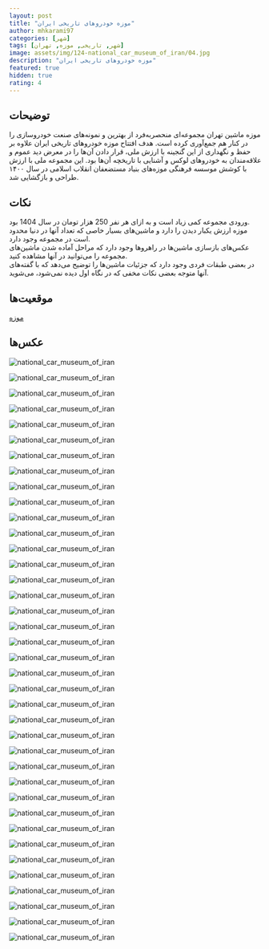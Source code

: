 ```yaml
---
layout: post
title: "موزه خودروهای تاریخی ایران"
author: mhkarami97
categories: [شهر]
tags: [شهر, تاریخی, موزه, تهران]
image: assets/img/124-national_car_museum_of_iran/04.jpg
description: "موزه خودروهای تاریخی ایران"
featured: true
hidden: true
rating: 4
---
```


## توضیحات
موزه ماشین تهران مجموعه‌ای منحصربه‌فرد از بهترین‌ و نمونه‌های صنعت خودروسازی را در کنار هم جمع‌آوری کرده است. هدف افتتاح موزه خودروهای تاریخی ایران علاوه بر حفظ و نگهداری از این گنجینه با ارزش ملی، قرار دادن آن‌ها را در معرض دید عموم و علاقه‌مندان به خودروهای لوکس و آشنایی با تاریخچه آن‌ها بود. این مجموعه ملی با ارزش با کوشش موسسه فرهنگی موزه‌های بنیاد مستضعفان انقلاب اسلامی در سال ۱۴۰۰ طراحی و بازگشایی شد.

## نکات
ورودی مجموعه کمی زیاد است و به ازای هر نفر 250 هزار تومان در سال 1404 بود.  
موزه ارزش یکبار دیدن را دارد و ماشین‌های بسیار خاصی که تعداد آنها در دنیا محدود است در مجموعه وجود دارد.  
عکس‌های بازسازی ماشین‌ها در راهروها وجود دارد که مراحل آماده شدن ماشین‌های مجموعه را می‌توانید در آنها مشاهده کنید.  
در بعضی طبقات فردی وجود دارد که جزئیات ماشین‌ها را توضیح می‌دهد که با گفته‌های آنها متوجه بعضی نکات مخفی که در نگاه اول دیده نمی‌شود، می‌شوید.  

## موقعیت‌ها
[موزه](https://www.google.com/maps/place/National+Car+Museum+of+Iran/@35.7147115,51.2220699,17z/data=!4m14!1m7!3m6!1s0x3f8dfb1dfd582781:0x636a052b357d3675!2sNational+Car+Museum+of+Iran!8m2!3d35.7147115!4d51.2220699!16zL20vMDk5bDd6!3m5!1s0x3f8dfb1dfd582781:0x636a052b357d3675!8m2!3d35.7147115!4d51.2220699!16zL20vMDk5bDd6?entry=ttu&g_ep=EgoyMDI1MDMzMS4wIKXMDSoASAFQAw%3D%3D)  

## عکس‌ها

![national_car_museum_of_iran](/assets/img/124-national_car_museum_of_iran/01.jpg)  
  
![national_car_museum_of_iran](/assets/img/124-national_car_museum_of_iran/02.jpg)  
  
![national_car_museum_of_iran](/assets/img/124-national_car_museum_of_iran/03.jpg)  
  
![national_car_museum_of_iran](/assets/img/124-national_car_museum_of_iran/04.jpg)  
  
![national_car_museum_of_iran](/assets/img/124-national_car_museum_of_iran/05.jpg)  
  
![national_car_museum_of_iran](/assets/img/124-national_car_museum_of_iran/06.jpg)  
  
![national_car_museum_of_iran](/assets/img/124-national_car_museum_of_iran/07.jpg)  
  
![national_car_museum_of_iran](/assets/img/124-national_car_museum_of_iran/08.jpg)  
  
![national_car_museum_of_iran](/assets/img/124-national_car_museum_of_iran/09.jpg)  
  
![national_car_museum_of_iran](/assets/img/124-national_car_museum_of_iran/10.jpg)  
  
![national_car_museum_of_iran](/assets/img/124-national_car_museum_of_iran/11.jpg)  
  
![national_car_museum_of_iran](/assets/img/124-national_car_museum_of_iran/12.jpg)  
  
![national_car_museum_of_iran](/assets/img/124-national_car_museum_of_iran/13.jpg)  
  
![national_car_museum_of_iran](/assets/img/124-national_car_museum_of_iran/14.jpg)  
  
![national_car_museum_of_iran](/assets/img/124-national_car_museum_of_iran/15.jpg)  
  
![national_car_museum_of_iran](/assets/img/124-national_car_museum_of_iran/16.jpg)  
  
![national_car_museum_of_iran](/assets/img/124-national_car_museum_of_iran/17.jpg)  
  
![national_car_museum_of_iran](/assets/img/124-national_car_museum_of_iran/18.jpg)  
  
![national_car_museum_of_iran](/assets/img/124-national_car_museum_of_iran/19.jpg)  
  
![national_car_museum_of_iran](/assets/img/124-national_car_museum_of_iran/20.jpg)  
  
![national_car_museum_of_iran](/assets/img/124-national_car_museum_of_iran/21.jpg)  
  
![national_car_museum_of_iran](/assets/img/124-national_car_museum_of_iran/22.jpg)  
  
![national_car_museum_of_iran](/assets/img/124-national_car_museum_of_iran/23.jpg)  
  
![national_car_museum_of_iran](/assets/img/124-national_car_museum_of_iran/24.jpg)  
  
![national_car_museum_of_iran](/assets/img/124-national_car_museum_of_iran/25.jpg)  
  
![national_car_museum_of_iran](/assets/img/124-national_car_museum_of_iran/26.jpg)  
  
![national_car_museum_of_iran](/assets/img/124-national_car_museum_of_iran/27.jpg)  
  
![national_car_museum_of_iran](/assets/img/124-national_car_museum_of_iran/28.jpg)  
  
![national_car_museum_of_iran](/assets/img/124-national_car_museum_of_iran/29.jpg)  
  
![national_car_museum_of_iran](/assets/img/124-national_car_museum_of_iran/30.jpg)  
  
![national_car_museum_of_iran](/assets/img/124-national_car_museum_of_iran/31.jpg)  
  
![national_car_museum_of_iran](/assets/img/124-national_car_museum_of_iran/32.jpg)  
  
![national_car_museum_of_iran](/assets/img/124-national_car_museum_of_iran/33.jpg)  
  
![national_car_museum_of_iran](/assets/img/124-national_car_museum_of_iran/34.jpg)  
  
![national_car_museum_of_iran](/assets/img/124-national_car_museum_of_iran/35.jpg)  
  
![national_car_museum_of_iran](/assets/img/124-national_car_museum_of_iran/36.jpg)  
  
![national_car_museum_of_iran](/assets/img/124-national_car_museum_of_iran/37.jpg)  
  
![national_car_museum_of_iran](/assets/img/124-national_car_museum_of_iran/38.jpg)  